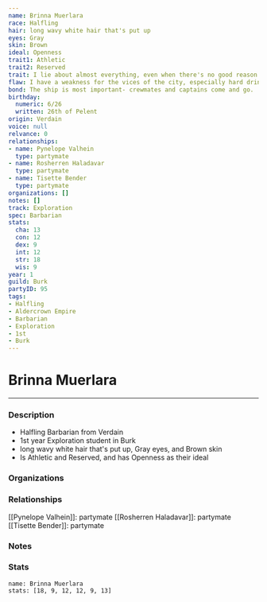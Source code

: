 ```yaml
---
name: Brinna Muerlara
race: Halfling
hair: long wavy white hair that's put up
eyes: Gray
skin: Brown
ideal: Openness
trait1: Athletic
trait2: Reserved
trait: I lie about almost everything, even when there's no good reason to.
flaw: I have a weakness for the vices of the city, especially hard drink.
bond: The ship is most important- crewmates and captains come and go.
birthday:
  numeric: 6/26
  written: 26th of Pelent
origin: Verdain
voice: null
relvance: 0
relationships:
- name: Pynelope Valhein
  type: partymate
- name: Rosherren Haladavar
  type: partymate
- name: Tisette Bender
  type: partymate
organizations: []
notes: []
track: Exploration
spec: Barbarian
stats:
  cha: 13
  con: 12
  dex: 9
  int: 12
  str: 18
  wis: 9
year: 1
guild: Burk
partyID: 95
tags:
- Halfling
- Aldercrown Empire
- Barbarian
- Exploration
- 1st
- Burk
---
```

# Brinna Muerlara
---
### Description
- Halfling Barbarian from Verdain
- 1st year Exploration student in Burk
- long wavy white hair that's put up, Gray eyes, and Brown skin
- Is Athletic and Reserved, and has Openness as their ideal

### Organizations

### Relationships
[[Pynelope Valhein]]: partymate
[[Rosherren Haladavar]]: partymate
[[Tisette Bender]]: partymate

### Notes

### Stats
```statblock
name: Brinna Muerlara
stats: [18, 9, 12, 12, 9, 13]
```